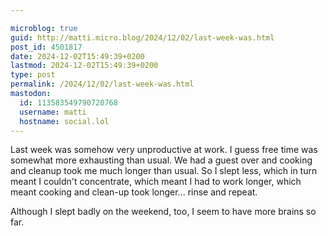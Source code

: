 ```yaml
---

microblog: true
guid: http://matti.micro.blog/2024/12/02/last-week-was.html
post_id: 4501817
date: 2024-12-02T15:49:39+0200
lastmod: 2024-12-02T15:49:39+0200
type: post
permalink: /2024/12/02/last-week-was.html
mastodon:
  id: 113583549790720768
  username: matti
  hostname: social.lol
---
```

Last week was somehow very unproductive at work. I guess free time was somewhat more exhausting than usual. We had a guest over and cooking and cleanup took me much longer than usual. So I slept less, which in turn meant I couldn't concentrate, which meant I had to work longer, which meant cooking and clean-up took longer... rinse and repeat.

Although I slept badly on the weekend, too, I seem to have more brains so far.
